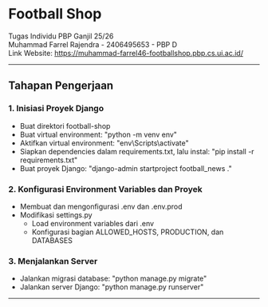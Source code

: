 # Football Shop
Tugas Individu PBP Ganjil 25/26  
Muhammad Farrel Rajendra - 2406495653 - PBP D  
Link Website: https://muhammad-farrel46-footballshop.pbp.cs.ui.ac.id/  

---  
## Tahapan Pengerjaan  

### 1. Inisiasi Proyek Django  
  * Buat direktori football-shop
  * Buat virtual environment: "python -m venv env"
  * Aktifkan virtual environment: "env\Scripts\activate"
  * Siapkan dependencies dalam requirements.txt, lalu instal: "pip install -r requirements.txt"
  * Buat proyek Django: "django-admin startproject football_news ."

### 2.  Konfigurasi Environment Variables dan Proyek
  * Membuat dan mengonfigurasi .env dan .env.prod
  * Modifikasi settings.py
    * Load environment variables dari .env
    * Konfigurasi bagian ALLOWED_HOSTS, PRODUCTION, dan DATABASES

### 3.  Menjalankan Server  
  * Jalankan migrasi database: "python manage.py migrate"
  * Jalankan server Django: "python manage.py runserver"  

---
